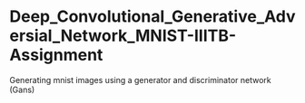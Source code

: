 # Deep_Convolutional_Generative_Adversial_Network_MNIST-IIITB-Assignment
Generating mnist images using a generator and discriminator network (Gans)
